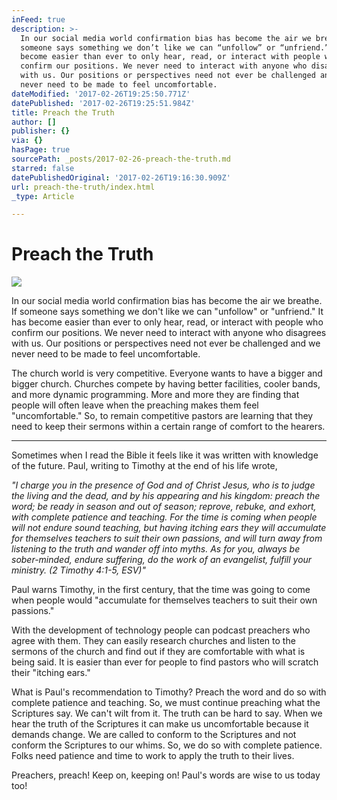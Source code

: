 ```yaml
---
inFeed: true
description: >-
  In our social media world confirmation bias has become the air we breathe. If
  someone says something we don’t like we can “unfollow” or “unfriend.” It has
  become easier than ever to only hear, read, or interact with people who
  confirm our positions. We never need to interact with anyone who disagrees
  with us. Our positions or perspectives need not ever be challenged and we
  never need to be made to feel uncomfortable. 
dateModified: '2017-02-26T19:25:50.771Z'
datePublished: '2017-02-26T19:25:51.984Z'
title: Preach the Truth
author: []
publisher: {}
via: {}
hasPage: true
sourcePath: _posts/2017-02-26-preach-the-truth.md
starred: false
datePublishedOriginal: '2017-02-26T19:16:30.909Z'
url: preach-the-truth/index.html
_type: Article

---
```

# Preach the Truth
![](https://the-grid-user-content.s3-us-west-2.amazonaws.com/c6365442-4316-4cfc-beb1-44b60b161f3a.jpg)

In our social media world confirmation bias has become the air we breathe. If someone says something we don't like we can "unfollow" or "unfriend." It has become easier than ever to only hear, read, or interact with people who confirm our positions. We never need to interact with anyone who disagrees with us. Our positions or perspectives need not ever be challenged and we never need to be made to feel uncomfortable. 

The church world is very competitive. Everyone wants to have a bigger and bigger church. Churches compete by having better facilities, cooler bands, and more dynamic programming. More and more they are finding that people will often leave when the preaching makes them feel "uncomfortable." So, to remain competitive pastors are learning that they need to keep their sermons within a certain range of comfort to the hearers. 

---

Sometimes when I read the Bible it feels like it was written with knowledge of the future. Paul, writing to Timothy at the end of his life wrote, 

_"I charge you in the presence of God and of Christ Jesus, who is to judge the living and the dead, and by his appearing and his kingdom: preach the word; be ready in season and out of season; reprove, rebuke, and exhort, with complete patience and teaching. For the time is coming when people will not endure sound teaching, but having itching ears they will accumulate for themselves teachers to suit their own passions, and will turn away from listening to the truth and wander off into myths. As for you, always be sober-minded, endure suffering, do the work of an evangelist, fulfill your ministry. (2 Timothy 4:1-5, ESV)"_

Paul warns Timothy, in the first century, that the time was going to come when people would "accumulate for themselves teachers to suit their own passions." 

With the development of technology people can podcast preachers who agree with them. They can easily research churches and listen to the sermons of the church and find out if they are comfortable with what is being said. It is easier than ever for people to find pastors who will scratch their "itching ears." 

What is Paul's recommendation to Timothy? Preach the word and do so with complete patience and teaching. So, we must continue preaching what the Scriptures say. We can't wilt from it. The truth can be hard to say. When we hear the truth of the Scriptures it can make us uncomfortable because it demands change. We are called to conform to the Scriptures and not conform the Scriptures to our whims. So, we do so with complete patience. Folks need patience and time to work to apply the truth to their lives. 

Preachers, preach! Keep on, keeping on! Paul's words are wise to us today too!